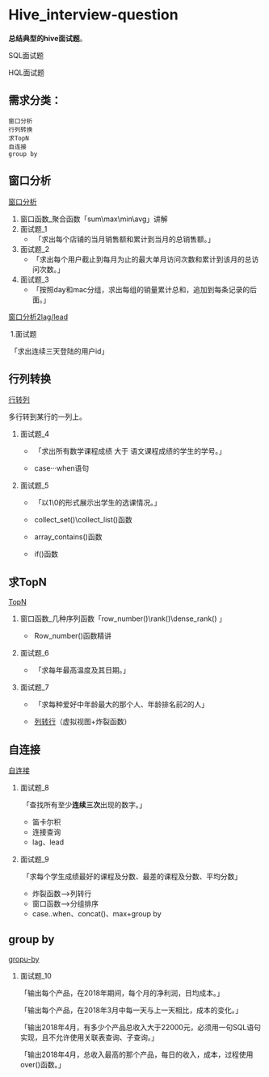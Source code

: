 # Hive_interview-question
**总结典型的hive面试题**。

SQL面试题

HQL面试题

## 需求分类：
    窗口分析
    行列转换
    求TopN
    自连接
    group by

## 窗口分析

[窗口分析](interview-question/窗口分析.md)

1. 窗口函数_聚合函数「sum\max\min\avg」讲解
2. 面试题_1
   - ​	「求出每个店铺的当月销售额和累计到当月的总销售额。」
3. 面试题_2
   - ​	「求出每个用户截止到每月为止的最大单月访问次数和累计到该月的总访问次数。」
4. 面试题_3
   - ​	「按照day和mac分组，求出每组的销量累计总和，追加到每条记录的后面。」

[窗口分析2lag/lead](interview-question/窗口分析2lag-lead.md)

​	1.面试题

​			「求出连续三天登陆的用户id」

## 行列转换

[行转列](interview-question/行转列.md)

多行转到某行的一列上。

1. 面试题_4

   - ​	「求出所有数学课程成绩 大于 语文课程成绩的学生的学号。」

   - ​		case···when语句

2. 面试题_5

   - ​	「以1\0的形式展示出学生的选课情况。」

   - ​		collect_set()\collect_list()函数

   - ​		array_contains()函数

   - ​		if()函数

## 求TopN

[TopN](interview-question/TopN.md)

1. 窗口函数_几种序列函数「row_number()\rank()\dense_rank() 」

   - ​	Row_number()函数精讲

2. 面试题_6

   - ​	「求每年最高温度及其日期。」

3. 面试题_7

   - ​	「求每种爱好中年龄最大的那个人、年龄排名前2的人」

   - ​	[列转行](./interview-question/列转行.md)（虚拟视图+炸裂函数）

## 自连接

[自连接](./interview-question/自连接.md)

1. 面试题_8

   ​	「查找所有至少**连续三次**出现的数字。」

   - 笛卡尔积
   - 连接查询
   - lag、lead

2. 面试题_9

   ​	「求每个学生成绩最好的课程及分数、最差的课程及分数、平均分数」

   - 炸裂函数-->列转行
   - 窗口函数-->分组排序
   - case..when、concat()、max+group by

## group by

[gropu-by](./interview-question/group-by.md)

1. 面试题_10

   「输出每个产品，在2018年期间，每个月的净利润，日均成本。」

   「输出每个产品，在2018年3月中每一天与上一天相比，成本的变化。」

   「输出2018年4月，有多少个产品总收入大于22000元，必须用一句SQL语句实现，且不允许使用关联表查询、子查询。」

   「输出2018年4月，总收入最高的那个产品，每日的收入，成本，过程使用over()函数。」

